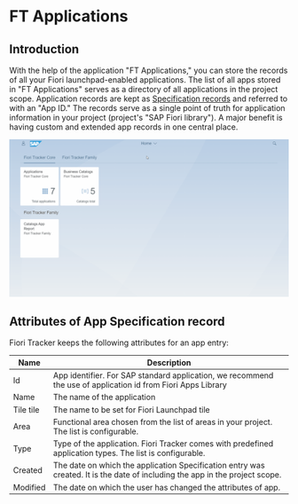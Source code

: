 # FT Applications

## Introduction

With the help of the application "FT Applications," you can store the records of all your Fiori launchpad-enabled applications. The list of all apps stored in "FT Applications" serves as a directory of all applications in the project scope. Application records are kept as [Specification records](../specification-records.md) and referred to with an "App ID." The records serve as a single point of truth for application information in your project (project's "SAP Fiori library"). A major benefit is having custom and extended app records in one central place.

[![](res/apps.gif)](res/apps.gif)

## Attributes of App Specification record

Fiori Tracker keeps the following attributes for an app entry:


| Name      | Description                                                                                                             |
|-----------|-------------------------------------------------------------------------------------------------------------------------|
| Id        | App identifier. For SAP standard application, we recommend the use of application id from Fiori Apps Library        |
| Name      | The name of the application                                                                                             |
| Tile tile | The name to be set for Fiori Launchpad tile                                                                           |
| Area      | Functional area chosen from the list of areas in your project. The list is configurable.                             |
| Type      | Type of the application. Fiori Tracker comes with predefined application types. The list is configurable.             |
| Created   | The date on which the application Specification entry was created.   It is the date of including the app in the project scope. |
| Modified  | The date on which the user has changed the attributes of app.   |